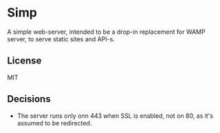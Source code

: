 # Simp

  A simple web-server, intended to be a drop-in replacement for WAMP server, to serve static sites and API-s.

## License

  MIT

## Decisions

* The server runs only onn 443 when SSL is enabled, not on 80, as it's assumed to be redirected.
